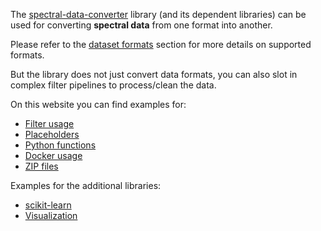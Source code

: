 The [spectral-data-converter](https://github.com/waikato-datamining/spectral-data-converter) 
library (and its dependent libraries) can be used for converting **spectral data** from one format 
into another.

Please refer to the [dataset formats](https://github.com/waikato-datamining/spectral-data-converter?tab=readme-ov-file#dataset-formats)
section for more details on supported formats.

But the library does not just convert data formats, you can also slot in complex filter pipelines to 
process/clean the data.

On this website you can find examples for:

* [Filter usage](filters.md)
* [Placeholders](placeholders.md)
* [Python functions](pyfunc.md)
* [Docker usage](docker.md)
* [ZIP files](zip.md)

Examples for the additional libraries:

* [scikit-learn](sklearn.md)
* [Visualization](vis.md)
